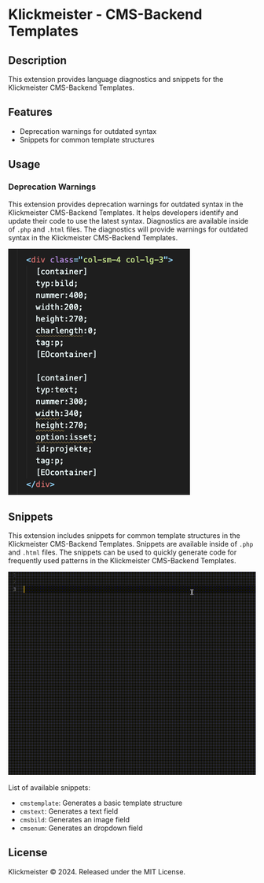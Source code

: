 # Klickmeister - CMS-Backend Templates

## Description

This extension provides language diagnostics and snippets for the Klickmeister CMS-Backend Templates.

## Features

- Deprecation warnings for outdated syntax
- Snippets for common template structures

## Usage

### Deprecation Warnings

This extension provides deprecation warnings for outdated syntax in the Klickmeister CMS-Backend Templates. It helps developers identify and update their code to use the latest syntax.
Diagnostics are available inside of `.php` and `.html` files. The diagnostics will provide warnings for outdated syntax in the Klickmeister CMS-Backend Templates.

![Template Diagnostics](assets/usage-diagnostics.png)

## Snippets

This extension includes snippets for common template structures in the Klickmeister CMS-Backend Templates.
Snippets are available inside of `.php` and `.html` files. The snippets can be used to quickly generate code for frequently used patterns in the Klickmeister CMS-Backend Templates.

![Template Snippets](assets/usage-snippets.gif)

List of available snippets:

- `cmstemplate`: Generates a basic template structure
- `cmstext`: Generates a text field
- `cmsbild`: Generates an image field
- `cmsenum`: Generates an dropdown field

## License

Klickmeister © 2024. Released under the MIT License.
